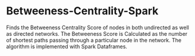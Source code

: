 # Betweeness-Centrality-Spark
Finds the Betweeness Centrality Score of nodes in both undirected as well as directed networks. The Betweeness Score is Calculated as the number of shortest paths passing through a particular node in the network. The algorithm is implemented with Spark Dataframes.

